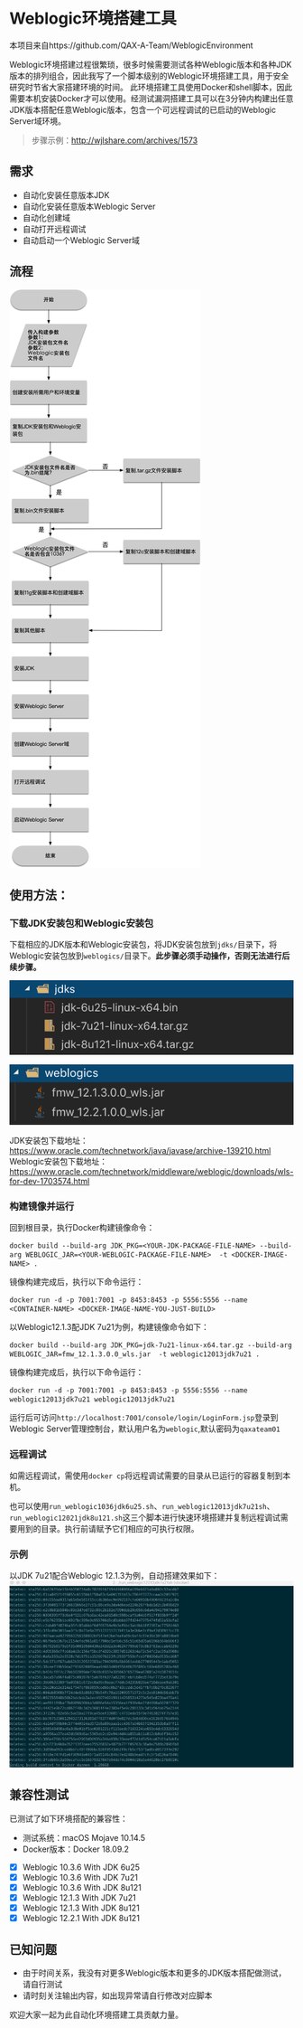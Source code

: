 # Weblogic环境搭建工具
本项目来自https://github.com/QAX-A-Team/WeblogicEnvironment

Weblogic环境搭建过程很繁琐，很多时候需要测试各种Weblogic版本和各种JDK版本的排列组合，因此我写了一个脚本级别的Weblogic环境搭建工具，用于安全研究时节省大家搭建环境的时间。
此环境搭建工具使用Docker和shell脚本，因此需要本机安装Docker才可以使用。经测试漏洞搭建工具可以在3分钟内构建出任意JDK版本搭配任意Weblogic版本，包含一个可远程调试的已启动的Weblogic Server域环境。

>步骤示例：http://wjlshare.com/archives/1573




## 需求
- 自动化安装任意版本JDK
- 自动化安装任意版本Weblogic Server
- 自动化创建域
- 自动打开远程调试
- 自动启动一个Weblogic Server域

## 流程

![](./images/2019-08-01-21-05-32.png)

## 使用方法：

### 下载JDK安装包和Weblogic安装包

下载相应的JDK版本和Weblogic安装包，将JDK安装包放到`jdks/`目录下，将Weblogic安装包放到`weblogics/`目录下。**此步骤必须手动操作，否则无法进行后续步骤。**

![](./images/2019-08-01-16-34-18.png)

![](./images/2019-08-01-16-35-18.png)

JDK安装包下载地址：https://www.oracle.com/technetwork/java/javase/archive-139210.html
Weblogic安装包下载地址：https://www.oracle.com/technetwork/middleware/weblogic/downloads/wls-for-dev-1703574.html

### 构建镜像并运行

回到根目录，执行Docker构建镜像命令：

```plain text
docker build --build-arg JDK_PKG=<YOUR-JDK-PACKAGE-FILE-NAME> --build-arg WEBLOGIC_JAR=<YOUR-WEBLOGIC-PACKAGE-FILE-NAME>  -t <DOCKER-IMAGE-NAME> .
```
镜像构建完成后，执行以下命令运行：
```plain text
docker run -d -p 7001:7001 -p 8453:8453 -p 5556:5556 --name <CONTAINER-NAME> <DOCKER-IMAGE-NAME-YOU-JUST-BUILD>
```

以Weblogic12.1.3配JDK 7u21为例，构建镜像命令如下：
```plain text
docker build --build-arg JDK_PKG=jdk-7u21-linux-x64.tar.gz --build-arg WEBLOGIC_JAR=fmw_12.1.3.0.0_wls.jar  -t weblogic12013jdk7u21 .
```
镜像构建完成后，执行以下命令运行：
```plain text
docker run -d -p 7001:7001 -p 8453:8453 -p 5556:5556 --name weblogic12013jdk7u21 weblogic12013jdk7u21
```

运行后可访问`http://localhost:7001/console/login/LoginForm.jsp`登录到Weblogic Server管理控制台，默认用户名为`weblogic`,默认密码为`qaxateam01`

### 远程调试

如需远程调试，需使用`docker cp`将远程调试需要的目录从已运行的容器复制到本机。

也可以使用`run_weblogic1036jdk6u25.sh`、`run_weblogic12013jdk7u21sh`、`run_weblogic12021jdk8u121.sh`这三个脚本进行快速环境搭建并复制远程调试需要用到的目录。执行前请赋予它们相应的可执行权限。

### 示例
以JDK 7u21配合Weblogic 12.1.3为例，自动搭建效果如下：
![](./images/weblogic_env.gif)

## 兼容性测试
已测试了如下环境搭配的兼容性：

- 测试系统：macOS Mojave 10.14.5
- Docker版本：Docker 18.09.2

- [x] Weblogic 10.3.6 With JDK 6u25
- [x] Weblogic 10.3.6 With JDK 7u21
- [x] Weblogic 10.3.6 With JDK 8u121
- [x] Weblogic 12.1.3 With JDK 7u21
- [x] Weblogic 12.1.3 With JDK 8u121
- [x] Weblogic 12.2.1 With JDK 8u121

## 已知问题

- 由于时间关系，我没有对更多Weblogic版本和更多的JDK版本搭配做测试，请自行测试
- 请时刻关注输出内容，如出现异常请自行修改对应脚本

欢迎大家一起为此自动化环境搭建工具贡献力量。
